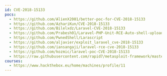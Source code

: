 ```yaml
---
id: CVE-2018-15133
pocs:
  - https://github.com/AlienX2001/better-poc-for-CVE-2018-15133
  - https://github.com/AzhariKun/CVE-2018-15133
  - https://github.com/Bilelxdz/Laravel-CVE-2018-15133
  - https://github.com/Prabesh01/Laravel-PHP-Unit-RCE-Auto-shell-uploader
  - https://github.com/PwnedShell/Larascript
  - https://github.com/aljavier/exploit_laravel_cve-2018-15133
  - https://github.com/iansangaji/laravel-rce-cve-2018-15133
  - https://github.com/kozmic/laravel-poc-CVE-2018-15133
  - https://raw.githubusercontent.com/rapid7/metasploit-framework/master/modules/exploits/unix/http/laravel_token_unserialize_exec.rb
courses:
  - https://www.hackthebox.eu/home/machines/profile/11
---
```

